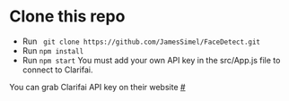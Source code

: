 # Clone this repo
- Run `` git clone https://github.com/JamesSimel/FaceDetect.git``
- Run `` npm install ``
- Run `` npm start ``
You must add your own API key in the src/App.js file to connect to Clarifai.

You can grab Clarifai API key on their website [#](clarifai.com)
